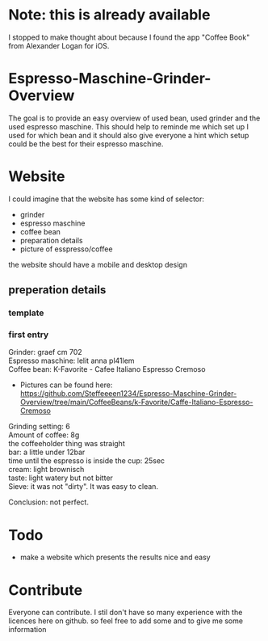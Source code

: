# Note: this is already available
I stopped to make thought about because I found the app "Coffee Book" from Alexander Logan for iOS.

# Espresso-Maschine-Grinder-Overview

The goal is to provide an easy overview of used bean, used grinder and the used espresso maschine. 
This should help to reminde me which set up I used for which bean and it should also give everyone a hint which setup could be the best for their espresso maschine.

# Website
I could imagine that the website has some kind of selector:
- grinder
- espresso maschine
- coffee bean
- preparation details
- picture of esspresso/coffee

the website should have a mobile and desktop design

## preperation details
### template

### first entry
Grinder: graef cm 702<br>
Espresso maschine: lelit anna pl41lem<br>
Coffee bean: K-Favorite - Cafee Italiano Espresso Cremoso<br>
- Pictures can be found here: https://github.com/Steffeeeen1234/Espresso-Maschine-Grinder-Overview/tree/main/CoffeeBeans/k-Favorite/Caffe-Italiano-Espresso-Cremoso<br>

Grinding setting: 6<br>
Amount of coffee: 8g<br>
the coffeeholder thing was straight<br>
bar: a little under 12bar<br>
time until the espresso is inside the cup: 25sec<br>
cream: light brownisch<br>
taste: light watery but not bitter<br>
Sieve: it was not "dirty". It was easy to clean.<br>

Conclusion: not perfect.

# Todo 
- make a website which presents the results nice and easy

# Contribute
Everyone can contribute. 
I stil don't have so many experience with the licences here on github. so feel free to add some and to give me some information

